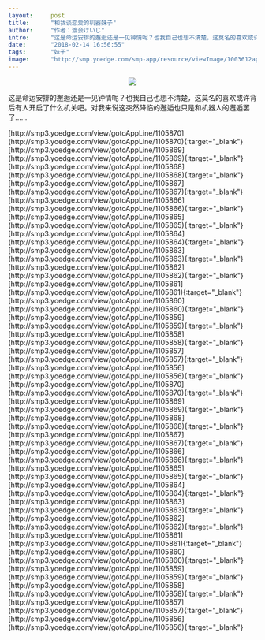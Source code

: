 ```yaml
---
layout:     post
title:      "和我谈恋爱的机器妹子"
author:     "作者：渡会けいじ"
intro:      "这是命运安排的邂逅还是一见钟情呢？也我自己也想不清楚，这莫名的喜欢或许背后有人开启了什么机关吧。对我来说这突然降临的邂逅也只是和机器人的邂逅罢了……"
date:       "2018-02-14 16:56:55"
tags:       "妹子"
image:      "http://smp.yoedge.com/smp-app/resource/viewImage/1003612appline.png"
---
```

<div style="text-align: center">
<p><img src="http://smp.yoedge.com/smp-app/resource/viewImage/1003612appline.png"/></p>
</div>
<p class="post-meta">
<span>这是命运安排的邂逅还是一见钟情呢？也我自己也想不清楚，这莫名的喜欢或许背后有人开启了什么机关吧。对我来说这突然降临的邂逅也只是和机器人的邂逅罢了……</span>
</p>
[http://smp3.yoedge.com/view/gotoAppLine/1105870](http://smp3.yoedge.com/view/gotoAppLine/1105870){:target="_blank"}
[http://smp3.yoedge.com/view/gotoAppLine/1105869](http://smp3.yoedge.com/view/gotoAppLine/1105869){:target="_blank"}
[http://smp3.yoedge.com/view/gotoAppLine/1105868](http://smp3.yoedge.com/view/gotoAppLine/1105868){:target="_blank"}
[http://smp3.yoedge.com/view/gotoAppLine/1105867](http://smp3.yoedge.com/view/gotoAppLine/1105867){:target="_blank"}
[http://smp3.yoedge.com/view/gotoAppLine/1105866](http://smp3.yoedge.com/view/gotoAppLine/1105866){:target="_blank"}
[http://smp3.yoedge.com/view/gotoAppLine/1105865](http://smp3.yoedge.com/view/gotoAppLine/1105865){:target="_blank"}
[http://smp3.yoedge.com/view/gotoAppLine/1105864](http://smp3.yoedge.com/view/gotoAppLine/1105864){:target="_blank"}
[http://smp3.yoedge.com/view/gotoAppLine/1105863](http://smp3.yoedge.com/view/gotoAppLine/1105863){:target="_blank"}
[http://smp3.yoedge.com/view/gotoAppLine/1105862](http://smp3.yoedge.com/view/gotoAppLine/1105862){:target="_blank"}
[http://smp3.yoedge.com/view/gotoAppLine/1105861](http://smp3.yoedge.com/view/gotoAppLine/1105861){:target="_blank"}
[http://smp3.yoedge.com/view/gotoAppLine/1105860](http://smp3.yoedge.com/view/gotoAppLine/1105860){:target="_blank"}
[http://smp3.yoedge.com/view/gotoAppLine/1105859](http://smp3.yoedge.com/view/gotoAppLine/1105859){:target="_blank"}
[http://smp3.yoedge.com/view/gotoAppLine/1105858](http://smp3.yoedge.com/view/gotoAppLine/1105858){:target="_blank"}
[http://smp3.yoedge.com/view/gotoAppLine/1105857](http://smp3.yoedge.com/view/gotoAppLine/1105857){:target="_blank"}
[http://smp3.yoedge.com/view/gotoAppLine/1105856](http://smp3.yoedge.com/view/gotoAppLine/1105856){:target="_blank"}
[http://smp3.yoedge.com/view/gotoAppLine/1105870](http://smp3.yoedge.com/view/gotoAppLine/1105870){:target="_blank"}
[http://smp3.yoedge.com/view/gotoAppLine/1105869](http://smp3.yoedge.com/view/gotoAppLine/1105869){:target="_blank"}
[http://smp3.yoedge.com/view/gotoAppLine/1105868](http://smp3.yoedge.com/view/gotoAppLine/1105868){:target="_blank"}
[http://smp3.yoedge.com/view/gotoAppLine/1105867](http://smp3.yoedge.com/view/gotoAppLine/1105867){:target="_blank"}
[http://smp3.yoedge.com/view/gotoAppLine/1105866](http://smp3.yoedge.com/view/gotoAppLine/1105866){:target="_blank"}
[http://smp3.yoedge.com/view/gotoAppLine/1105865](http://smp3.yoedge.com/view/gotoAppLine/1105865){:target="_blank"}
[http://smp3.yoedge.com/view/gotoAppLine/1105864](http://smp3.yoedge.com/view/gotoAppLine/1105864){:target="_blank"}
[http://smp3.yoedge.com/view/gotoAppLine/1105863](http://smp3.yoedge.com/view/gotoAppLine/1105863){:target="_blank"}
[http://smp3.yoedge.com/view/gotoAppLine/1105862](http://smp3.yoedge.com/view/gotoAppLine/1105862){:target="_blank"}
[http://smp3.yoedge.com/view/gotoAppLine/1105861](http://smp3.yoedge.com/view/gotoAppLine/1105861){:target="_blank"}
[http://smp3.yoedge.com/view/gotoAppLine/1105860](http://smp3.yoedge.com/view/gotoAppLine/1105860){:target="_blank"}
[http://smp3.yoedge.com/view/gotoAppLine/1105859](http://smp3.yoedge.com/view/gotoAppLine/1105859){:target="_blank"}
[http://smp3.yoedge.com/view/gotoAppLine/1105858](http://smp3.yoedge.com/view/gotoAppLine/1105858){:target="_blank"}
[http://smp3.yoedge.com/view/gotoAppLine/1105857](http://smp3.yoedge.com/view/gotoAppLine/1105857){:target="_blank"}
[http://smp3.yoedge.com/view/gotoAppLine/1105856](http://smp3.yoedge.com/view/gotoAppLine/1105856){:target="_blank"}



